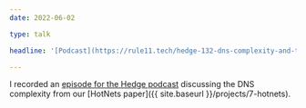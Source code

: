 ```yaml
---
date: 2022-06-02

type: talk

headline: '[Podcast](https://rule11.tech/hedge-132-dns-complexity-and-the-dname/) on DNS Complexity @ [Hedge](https://rule11.tech/hedge/)'

---
```


I recorded an [episode for the Hedge podcast](https://rule11.tech/hedge-132-dns-complexity-and-the-dname/) discussing the DNS complexity from our [HotNets paper]({{ site.baseurl }}/projects/7-hotnets).